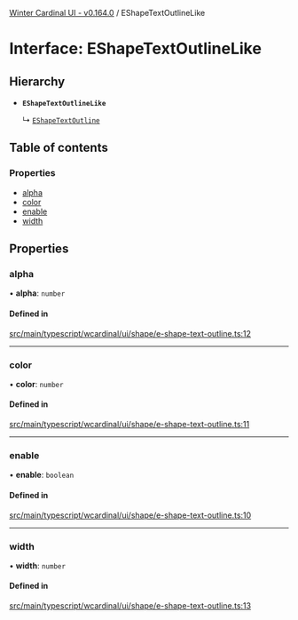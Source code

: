[Winter Cardinal UI - v0.164.0](../index.md) / EShapeTextOutlineLike

# Interface: EShapeTextOutlineLike

## Hierarchy

- **`EShapeTextOutlineLike`**

  ↳ [`EShapeTextOutline`](EShapeTextOutline.md)

## Table of contents

### Properties

- [alpha](EShapeTextOutlineLike.md#alpha)
- [color](EShapeTextOutlineLike.md#color)
- [enable](EShapeTextOutlineLike.md#enable)
- [width](EShapeTextOutlineLike.md#width)

## Properties

### alpha

• **alpha**: `number`

#### Defined in

[src/main/typescript/wcardinal/ui/shape/e-shape-text-outline.ts:12](https://github.com/winter-cardinal/winter-cardinal-ui/blob/v0.164.0/src/main/typescript/wcardinal/ui/shape/e-shape-text-outline.ts#L12)

___

### color

• **color**: `number`

#### Defined in

[src/main/typescript/wcardinal/ui/shape/e-shape-text-outline.ts:11](https://github.com/winter-cardinal/winter-cardinal-ui/blob/v0.164.0/src/main/typescript/wcardinal/ui/shape/e-shape-text-outline.ts#L11)

___

### enable

• **enable**: `boolean`

#### Defined in

[src/main/typescript/wcardinal/ui/shape/e-shape-text-outline.ts:10](https://github.com/winter-cardinal/winter-cardinal-ui/blob/v0.164.0/src/main/typescript/wcardinal/ui/shape/e-shape-text-outline.ts#L10)

___

### width

• **width**: `number`

#### Defined in

[src/main/typescript/wcardinal/ui/shape/e-shape-text-outline.ts:13](https://github.com/winter-cardinal/winter-cardinal-ui/blob/v0.164.0/src/main/typescript/wcardinal/ui/shape/e-shape-text-outline.ts#L13)
